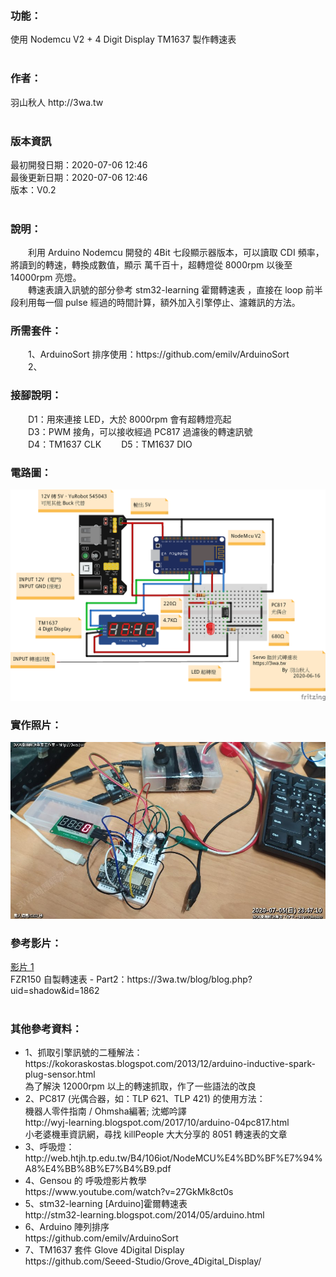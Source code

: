 <h3>功能：</h3>
使用 Nodemcu V2 + 4 Digit Display TM1637 製作轉速表<br>
<br>
<h3>作者：</h3>
羽山秋人 http://3wa.tw <br>
<br>
<h3>版本資訊</h3>
最初開發日期：2020-07-06 12:46<br>
最後更新日期：2020-07-06 12:46<br>
版本：V0.2<br>
<br>
<h3>說明：</h3>
　　利用 Arduino Nodemcu 開發的 4Bit 七段顯示器版本，可以讀取 CDI 頻率，將讀到的轉速，轉換成數值，顯示 萬千百十，超轉燈從 8000rpm 以後至 14000rpm 亮燈。<br>
　　轉速表讀入訊號的部分參考 stm32-learning 霍爾轉速表 ，直接在 loop 前半段利用每一個 pulse 經過的時間計算，額外加入引擎停止、濾雜訊的方法。　
  <br>
<h3>所需套件：</h3>
　　1、ArduinoSort 排序使用：https://github.com/emilv/ArduinoSort<br>
　　2、
<h3>接腳說明：</h3>
　　D1：用來連接 LED，大於 8000rpm 會有超轉燈亮起<br>
　　D3：PWM 接角，可以接收經過 PC817 過濾後的轉速訊號<br>
　　D4：TM1637 CLK
　　D5：TM1637 DIO
<br>
<h3>電路圖：</h3>
<img src="screenshot/4Digit_Tachometer.png">
<br>
<h3>實作照片：</h3>
<img src="screenshot/Example.jpg">
<br>
<h3>參考影片：</h3>
<a href="screenshot/video/1.mp4">影片 1</a><br>
FZR150 自製轉速表 - Part2：https://3wa.tw/blog/blog.php?uid=shadow&id=1862<br>
<br>
<h3>其他參考資料：</h3>
<ul>
  <li>1、抓取引擎訊號的二種解法： https://kokoraskostas.blogspot.com/2013/12/arduino-inductive-spark-plug-sensor.html<br>
    為了解決 12000rpm 以上的轉速抓取，作了一些語法的改良</li>
  <li>2、PC817 (光偶合器，如：TLP 621、TLP 421) 的使用方法：<br>
    機器人零件指南 / Ohmsha編著; 沈鄉吟譯<br>  
    http://wyj-learning.blogspot.com/2017/10/arduino-04pc817.html<br>
    小老婆機車資訊網，尋找 killPeople 大大分享的 8051 轉速表的文章<br>
    </li>
  <li>3、呼吸燈：<br>
    http://web.htjh.tp.edu.tw/B4/106iot/NodeMCU%E4%BD%BF%E7%94%A8%E4%BB%8B%E7%B4%B9.pdf<br>
    </li>
  <li>4、Gensou 的 呼吸燈影片教學<br>
    https://www.youtube.com/watch?v=27GkMk8ct0s<br></li>
  <li>5、stm32-learning [Arduino]霍爾轉速表<br> 
    http://stm32-learning.blogspot.com/2014/05/arduino.html</li>
  <li>6、Arduino 陣列排序<br>
    https://github.com/emilv/ArduinoSort</li>
  <li>7、TM1637 套件 Glove 4Digital Display<br>
    https://github.com/Seeed-Studio/Grove_4Digital_Display/</li>
</ul>